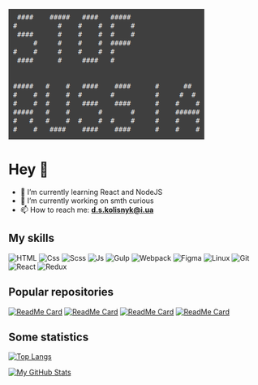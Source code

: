 ![Banner](./banner.png)

# Hey 👋

- 🌱 I’m currently learning React and NodeJS
- 🔭 I’m currently working on smth curious
- 📫 How to reach me: **d.s.kolisnyk@i.ua**

## My skills

![HTML](https://img.shields.io/badge/-Html-050f2c?style=for-the-badge&logo=html5&logoColor=E34F26)
![Css](https://img.shields.io/badge/-Css-050f2c?style=for-the-badge&logo=css3&logoColor=5c98f2)
![Scss](https://img.shields.io/badge/-SCSS-050f2c?style=for-the-badge&logo=SASS)
![Js](https://img.shields.io/badge/-JavaScript-050f2c?style=for-the-badge&logo=JavaScript&logoColor=F7DF1E)
![Gulp](https://img.shields.io/badge/-gulp-050f2c?style=for-the-badge&logo=gulp)
![Webpack](https://img.shields.io/badge/-webpack-050f2c?style=for-the-badge&logo=webpack)
![Figma](https://img.shields.io/badge/-figma-050f2c?style=for-the-badge&logo=figma&logoColor=c44)
![Linux](https://img.shields.io/badge/-linux-050f2c?style=for-the-badge&logo=linux&logoColor=ddd)
![Git](https://img.shields.io/badge/-git-050f2c?style=for-the-badge&logo=git)
![React](https://img.shields.io/badge/-react-050f2c?style=for-the-badge&logo=react)
![Redux](https://img.shields.io/badge/-redux-050f2c?style=for-the-badge&logo=redux&logoColor=986cdf)

## Popular repositories

[![ReadMe Card](https://github-readme-stats.vercel.app/api/pin/?username=DmytroKolisnyk2&repo=filmSearch-react&theme=algolia)](https://github.com/DmytroKolisnyk2/filmSearch-react)
[![ReadMe Card](https://github-readme-stats.vercel.app/api/pin/?username=DmytroKolisnyk2&repo=redux-react_start-build&theme=algolia)](https://github.com/DmytroKolisnyk2/redux-react_start-build)
[![ReadMe Card](https://github-readme-stats.vercel.app/api/pin/?username=DmytroKolisnyk2&repo=test-gulp&theme=algolia)](https://github.com/DmytroKolisnyk2/test-gulp)
[![ReadMe Card](https://github-readme-stats.vercel.app/api/pin/?username=DmytroKolisnyk2&repo=cybersecurity_by-HOPE&theme=algolia)](https://github.com/DmytroKolisnyk2/cybersecurity_by-HOPE)



## Some statistics

[![Top Langs](https://github-readme-stats.vercel.app/api/top-langs/?username=DmytroKolisnyk2&layout=compact&theme=algolia)](https://github.com/DmytroKolisnyk2)

[![My GitHub Stats](https://github-readme-stats.vercel.app/api/?username=DmytroKolisnyk2&count_private=true&theme=algolia&showicons=true)]()


<!--
- 👯 I’m looking to collaborate on ...
- 🤔 I’m looking for help with ...
- 💬 Ask me about ...
- 😄 Pronouns: ...
- ⚡ Fun fact: ...
-->
